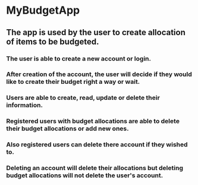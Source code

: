 # MyBudgetApp
## The app is used by the user to create allocation of items to be budgeted.
### The user is able to create a new account or login.
### After creation of the account, the user will decide if they would like to create their budget right a way or wait.
### Users are able to create, read, update or delete their information.
### Registered users with budget allocations are able to delete their budget allocations or add new ones.
### Also registered users can delete there account if they wished to.
### Deleting an account will delete their allocations but deleting budget allocations will not delete the user's account.

